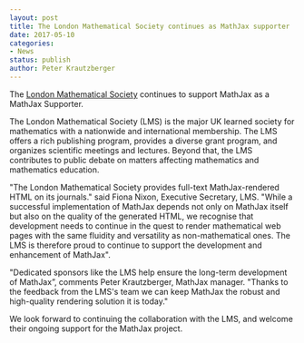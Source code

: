```yaml
---
layout: post
title: The London Mathematical Society continues as MathJax supporter
date: 2017-05-10
categories:
- News
status: publish
author: Peter Krautzberger
---
```


The [London Mathematical Society](http://lms.ac.uk/) continues to support MathJax as a MathJax Supporter.

The London Mathematical Society (LMS) is the major UK learned society for mathematics with a nationwide and international membership. The LMS offers a rich publishing program, provides a diverse grant program, and organizes scientific meetings and lectures. Beyond that, the LMS  contributes to public debate on matters affecting mathematics and mathematics education.

"The London Mathematical Society provides full-text MathJax-rendered HTML on its journals." said Fiona Nixon, Executive Secretary, LMS. "While a successful implementation of MathJax depends not only on MathJax itself but also on the quality of the generated HTML, we recognise that development needs to continue in the quest to render mathematical web pages with the same fluidity and versatility as non-mathematical ones. The LMS is therefore proud to continue to support the development and enhancement of MathJax".

"Dedicated sponsors like the LMS help ensure the long-term development of MathJax”, comments Peter Krautzberger, MathJax manager. "Thanks to the feedback from the LMS's team we can keep MathJax the robust and high-quality rendering solution it is today."

We look forward to continuing the collaboration with the LMS, and welcome their ongoing support for the MathJax project.
